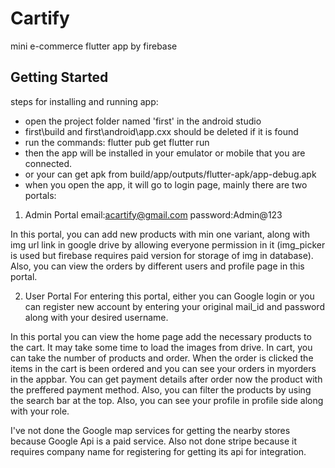 # Cartify
mini e-commerce flutter app by firebase

## Getting Started

steps for installing and running app:
- open the project folder named 'first' in the android studio
- first\build and first\android\app\.cxx should be deleted if it is found
- run the commands:
  flutter pub get
  flutter run
- then the app will be installed in your emulator or mobile that you are connected.
- or your can get apk from build/app/outputs/flutter-apk/app-debug.apk
- when you open the app, it will go to login page, mainly there are two portals:

1. Admin Portal
   email:acartify@gmail.com
   password:Admin@123

In this portal, you can add new products with min one variant, along with img url link in google drive by allowing everyone permission in it (img_picker is used but firebase requires paid version for storage of img in database).
Also, you can view the orders by different users and profile page in this portal.

2. User Portal
   For entering this portal, either you can Google login or you can register new account by entering your original mail_id and password along with your desired username.

In this portal you can view the home page add the necessary products to the cart.
It may take some time to load the images from drive.
In cart, you can take the number of products and order.
When the order is clicked the items in the cart is been ordered and you can see your orders in myorders in the appbar.
You can get payment details after order now the product with the preffered payment method.
Also, you can filter the products by using the search bar at the top.
Also, you can see your profile in profile side along with your role.

I've not done the Google map services for getting the nearby stores because Google Api is a paid service.
Also not done stripe because it requires company name for registering for getting its api for integration.